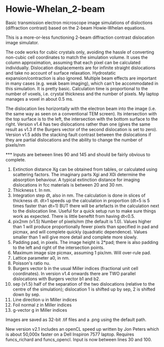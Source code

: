 # Howie-Whelan_2-beam
Basic transmission electron microscope image simulations of disloctions (diffraction contrast) based on the 2-beam Howie-Whelan equations.

This is a more-or-less functioning 2-beam diffraction contrast dislocation image simulator.

The code works for cubic crystals only, avoiding the hassle of converting non-cubic cell coordinates to match the simulation volume.  It uses the column approximation, assuming that each pixel can be calculated individually.  Dislocation displacements are for infinite straight dislocations and take no account of surface relaxation. Hydrostatic expansion/contraction is also ignored.  Multiple beam effects are important in many cases (e.g. weak beam imaging), which can't be accommodated in this simulation.  It is pretty basic. Calculation time is proportional to the number of voxels, i.e. crystal thickness and the number of pixels. My laptop manages a voxel in about 0.5 ms.

The dislocation lies horizontally with the electron beam into the image (i.e. the same way as seen on a conventional TEM screen).  Its intersection with the top surface is to the left, the intersection with the bottom surface to the right.
Version v1.4 has two dislocations rather than one (gives the same result as v1.3 if the Burgers vector of the second dislocation is set to zero).  Version v1.5 adds the stacking fault contrast between the dislocations if they are partial dislocations and the ability to change the number of pixels/nm 


*** Inputs are between lines 90 and 145 and should be fairly obvious to complete.

1) Extinction distance Xg can be obtained from tables, or calculated using scattering factors.  The imaginary parts Xgi and X0i determine the absorption behaviour.  A typical extinction distance for imaging dislocations in fcc materials is between 20 and 30 nm.
2) Thickness t.  In nm.
3) Integration step dt, also in nm. The calculation is done in slices of thickness dt. dt>1 speeds up the calculation in proportion (dt=5 is 5 times faster than dt=1) BUT there will be artefacts in the calculation next to the dislocation line.  Useful for a quick setup run to make sure things work as expected.  There is little beneftit from having dt<0.5.
4) pix2nm (v1.5) Number of pixels/nm (the default is 1.0). Values higher than 1 will produce proportionally fewer pixels than specified in pad and picmax, and will complete quickly (quadratic dependence).  Values smaller than 1 will give more detail and complete more slowly. 
5) Padding pad, in pixels.  The image height is 2*pad; there is also padding to the left and right of the intersection points.
6) Maximum image size picmax, assuming 1 pix/nm.  Will over-rule pad.
7) Lattice parameter a0, in nm.
8) Poisson's ratio nu.
9) Burgers vector b in the usual Miller indices (fractional unit cell coordinates).  In version v1.4 onwards there are TWO parallel dislocations with Burgers vector b1 and b2.
10) sep (v1.5) half of the separation of the two dislocations (relative to the centre of the simulation); dislocation 1 is shifted up by sep, 2 is shifted down by sep.
11) Line direction u in Miller indices
12) Foil normal z in Miller indices
13) g-vector g in Miller indices

Images are saved as 32-bit .tif files and a .png using the default path.

New version v2.1 includes an openCL speed up written by Jon Peters which is about 50,000x faster on a Dell Inspiron 7577 laptop.  Requires funcs_richard and funcs_opencl. Input is now between lines 30 and 100.
